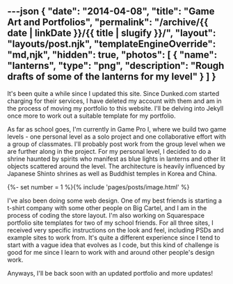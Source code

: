 ---json
{
	"date": "2014-04-08",
	"title": "Game Art and Portfolios",
	"permalink": "/archive/{{ date | linkDate }}/{{ title | slugify }}/",
	"layout": "layouts/post.njk",
	"templateEngineOverride": "md,njk",
	"hidden": true,
	"photos": [
		{
			"name": "lanterns",
			"type": "png",
			"description": "Rough drafts of some of the lanterns for my level"
		}
	]
}
---

It's been quite a while since I updated this site. Since Dunked.com started charging for their services, I have deleted my account with them and am in the process of moving my portfolio to this website. I'll be delving into Jekyll once more to work out a suitable template for my portfolio.

As far as school goes, I'm currently in Game Pro I, where we build two game levels - one personal level as a solo project and one collaborative effort with a group of classmates. I'll probably post work from the group level when we are further along in the project. For my personal level, I decided to do a shrine haunted by spirits who manifest as blue lights in lanterns and other lit objects scattered around the level. The architecture is heavily influenced by Japanese Shinto shrines as well as Buddhist temples in Korea and China.

<!--more-->

{%- set number = 1 %}{% include 'pages/posts/image.html' %}

I've also been doing some web design. One of my best friends is starting a t-shirt company with some other people on Big Cartel, and I am in the process of coding the store layout. I'm also working on Squarespace portfolio site templates for two of my school friends. For all three sites, I received very specific instructions on the look and feel, including PSDs and example sites to work from. It's quite a different experience since I tend to start with a vague idea that evolves as I code, but this kind of challenge is good for me since I learn to work with and around other people's design work.

Anyways, I'll be back soon with an updated portfolio and more updates!